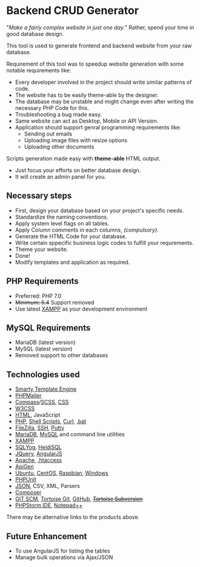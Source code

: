 # Backend CRUD Generator

"_Make a fairly complex website in just one day._" Rather, spend your time in good database design.

This tool is used to generate frontend and backend website from your raw database.

Requirement of this tool was to speedup website generation with some notable requirements like:

 * Every developer involved in the project should write similar patterns of code.
 * The website has to be easily theme-able by the designer.
 * The database may be unstable and might change even after writing the necessary PHP Code for this.
 * Troubleshooting a bug made easy.
 * Same website can act as Desktop, Mobile or API Version.
 * Application should support genral programming requirements like:
   - Sending out emails
   - Uploading image files with resize options
   - Uploading other documents

Scripts generation made easy with __theme-able__ HTML output.

 * Just focus your efforts on better database design.
 * It will create an admin panel for you.


## Necessary steps

 * First, design your database based on your project's specific needs.
 * Standardize the naming conventions.
 * Apply system level flags on all tables.
 * Apply Column comments in each columns, *(compulsory)*.
 * Generate the HTML Code for your database.
 * Write certain sppecific business logic codes to fulfill your requrements.
 * Theme your website.
 * Done!
 * Modify templates and application as required.


## PHP Requirements

 * Preferred: PHP 7.0
 * ~~Minimum: 5.4~~ Support removed
 * Use latest [XAMPP](https://www.apachefriends.org/) as your development environment


## MySQL Requirements

 * MariaDB (latest version)
 * MySQL (latest version)
 * Removed support to other databases


## Technologies used

 * [Smarty Template Engine](http://www.smarty.net/)
 * [PHPMailer](https://github.com/PHPMailer/PHPMailer)
 * [Compass](http://compass-style.org/)/[SCSS](http://sass-lang.com/), [CSS](https://www.w3.org/TR/CSS/)
 * [W3CSS](http://www.w3schools.com/w3css/)
 * [HTML](https://www.w3.org/TR/html5/), JavaScript
 * [PHP](http://php.net/manual/en/), [Shell Scripts](http://www.shellscript.sh/), [Curl](https://curl.haxx.se/), [.bat]()
 * [FileZilla](https://filezilla-project.org/), [SSH](https://en.wikipedia.org/wiki/Secure_Shell), [Putty](http://www.chiark.greenend.org.uk/~sgtatham/putty/)
 * [MariaDB](https://mariadb.org/), [MySQL](http://www.mysql.com/) and command line utilities
 * [XAMPP](https://www.apachefriends.org/)
 * [SQLYog](https://github.com/webyog/sqlyog-community/wiki/Downloads), [HeidiSQL](http://www.heidisql.com/)
 * [JQuery](http://jquery.com/), [AngularJS](https://angularjs.org/)
 * [Apache](https://en.wikipedia.org/wiki/Apache_HTTP_Server), [.htaccess](https://httpd.apache.org/docs/2.4/howto/htaccess.html)
 * [ApiGen](http://www.apigen.org/)
 * [Ubuntu](https://www.ubuntu.com/), [CentOS](https://www.centos.org/), [Raspbian](https://www.raspberrypi.org/downloads/raspbian/), [Windows](https://www.microsoft.com/en-us/windows)
 * [PHPUnit](https://phpunit.de/)
 * [JSON](http://www.json.org/), CSV, XML, Parsers
 * [Composer](https://getcomposer.org/)
 * [GIT SCM](https://git-scm.com/), [Tortoise Git](https://tortoisegit.org/), [GitHub](https://github.com/), ~~[Tortoise Subversion](https://tortoisesvn.net/)~~
 * [PHPStorm IDE](https://www.jetbrains.com/phpstorm/), [Notepad++](https://notepad-plus-plus.org/)

There may be alternative links to the products above.


## Future Enhancement

 * To use AngularJS for listing the tables
 * Manage bulk operations via Ajax/JSON
